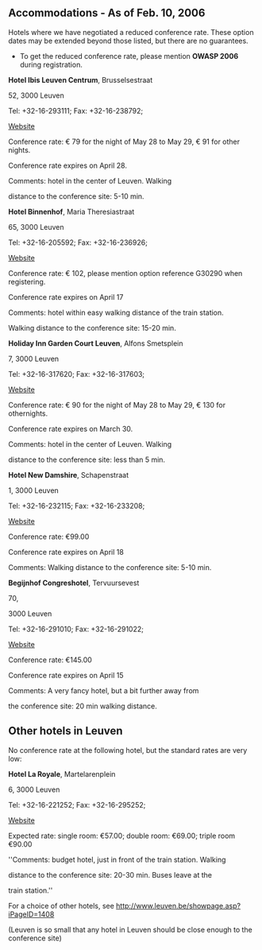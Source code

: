 ## Accommodations - As of Feb. 10, 2006

Hotels where we have negotiated a reduced conference rate. These option
dates may be extended beyond those listed, but there are no guarantees.

  - To get the reduced conference rate, please mention **OWASP 2006**
    during registration.

**Hotel Ibis Leuven Centrum**, Brusselsestraat

52, 3000 Leuven

Tel: +32-16-293111; Fax: +32-16-238792;

[Website](http://www.ibishotel.com/)

Conference rate: € 79 for the night of May 28 to May 29, € 91 for other
nights.

Conference rate expires on April 28.

Comments: hotel in the center of Leuven. Walking

distance to the conference site: 5-10 min.

**Hotel Binnenhof**, Maria Theresiastraat

65, 3000 Leuven

Tel: +32-16-205592; Fax: +32-16-236926;

[Website](http://www.hotelbinnenhof.be/)

Conference rate: € 102, please mention option reference G30290 when
registering.

Conference rate expires on April 17

Comments: hotel within easy walking distance of the train station.

Walking distance to the conference site: 15-20 min.

**Holiday Inn Garden Court Leuven**, Alfons Smetsplein

7, 3000 Leuven

Tel: +32-16-317620; Fax: +32-16-317603;

[Website](http://www.ichotelsgroup.com/h/d/higc/hd/leube)

Conference rate: € 90 for the night of May 28 to May 29, € 130 for
othernights.

Conference rate expires on March 30.

Comments: hotel in the center of Leuven. Walking

distance to the conference site: less than 5 min.

**Hotel New Damshire**, Schapenstraat

1, 3000 Leuven

Tel: +32-16-232115; Fax: +32-16-233208;

[Website](http://www.newdamshire.com/)

Conference rate: €99.00

Conference rate expires on April 18

Comments: Walking distance to the conference site: 5-10 min.

**Begijnhof Congreshotel**, Tervuursevest

70,

3000 Leuven

Tel: +32-16-291010; Fax: +32-16-291022;

[Website](http://www.begijnhofcongreshotel.be/)

Conference rate: €145.00

Conference rate expires on April 15

Comments: A very fancy hotel, but a bit further away from

the conference site: 20 min walking distance.

## Other hotels in Leuven

No conference rate at the following hotel, but the standard rates are
very low:

**Hotel La Royale**, Martelarenplein

6, 3000 Leuven

Tel: +32-16-221252; Fax: +32-16-295252;

[Website](http://www.laroyale.be/)

Expected rate: single room: €57.00; double room: €69.00; triple room
€90.00

''Comments: budget hotel, just in front of the train station. Walking

distance to the conference site: 20-30 min. Buses leave at the

train station.''

For a choice of other hotels, see
<http://www.leuven.be/showpage.asp?iPageID=1408>

(Leuven is so small that any hotel in Leuven should be close enough to
the conference site)